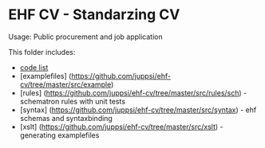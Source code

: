 # EHF CV - Standarzing CV

Usage: Public procurement and job application

This folder includes: 
* [code list](https://github.com/juppsi/ehf-cv/tree/master/src/codelist)
* [examplefiles] (https://github.com/juppsi/ehf-cv/tree/master/src/example) 
* [rules] (https://github.com/juppsi/ehf-cv/tree/master/src/rules/sch) - schematron rules with unit tests
* [syntax] (https://github.com/juppsi/ehf-cv/tree/master/src/syntax) - ehf schemas and syntaxbinding
* [xslt] (https://github.com/juppsi/ehf-cv/tree/master/src/xslt) - generating examplefiles 
